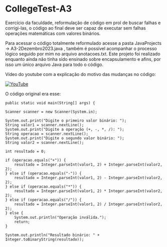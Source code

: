 # CollegeTest-A3

Exercício da faculdade, reformulação de código em prol de buscar falhas e corrigi-las, o código ao final deve ser capaz de executar sem falhas operações matemáticas com valores binários.

Para acessar o código totalmente reformulado acesse a pasta JavaProjects -> A3-2Dezembro2023.java , também é possível acompanhar o processo lógico seguido por mim no arquivo anotacoes.txt.
Este projeto foi realizado enquanto ainda não tinha sido ensinado sobre encapsulamento e afins, por isso um único arquivo Java para todo o código.

Vídeo do youtube com a explicação do motivo das mudanças no código: 

[![YouTube](http://i.ytimg.com/vi/B1Ihh6AjAro/hqdefault.jpg)](https://www.youtube.com/watch?v=B1Ihh6AjAro)

O código original era esse:

    public static void main(String[] args) {

    Scanner scanner = new Scanner(System.in);

    System.out.print("Digite o primeiro valor binário: ");
    String valor1 = scanner.nextLine();
    System.out.print("Digite a operação (+, -, *, /): ");
    String operacao = scanner.nextLine();
    System.out.print("Digite o segundo valor binário: ");
    String valor2 = scanner.nextLine();

    int resultado = 0;

    if (operacao.equals("+")) {
        resultado = Integer.parseInt(valor1, 2) + Integer.parseInt(valor2, 2);
    } else if (operacao.equals("-")) {
        resultado = Integer.parseInt(valor1, 2) - Integer.parseInt(valor2, 2);
    } else if (operacao.equals("*")) {
        resultado = Integer.parseInt(valor1, 2) * Integer.parseInt(valor2, 2);
    } else if (operacao.equals("/")) {
        resultado = Integer.parseInt(valor1, 2) / Integer.parseInt(valor2, 2);
    } else {
        System.out.println("Operação inválida.");
        return;
    }

    System.out.println("Resultado binário: " + Integer.toBinaryString(resultado));
